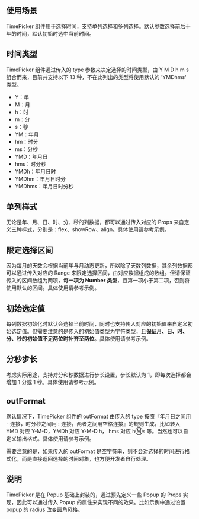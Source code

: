 ## 使用场景

TimePicker 组件用于选择时间，支持单列选择和多列选择。默认参数选择前后十年的时间，默认初始时选中当前时间。

## 时间类型

TimePicker 组件通过传入的 type 参数来决定选择的时间类型，由 Y M D h m s 组合而来，目前共支持以下 13 种，不在此列出的类型将使用默认的 'YMDhms' 类型。

- Y：年
- M：月
- h：时
- m：分
- s：秒
- YM：年月
- hm：时分
- ms：分秒
- YMD：年月日
- hms：时分秒
- YMDh：年月日时
- YMDhm：年月日时分
- YMDhms：年月日时分秒

## 单列样式

无论是年、月、日、时、分、秒的列数据，都可以通过传入对应的 Props 来自定义三种样式，分别是：flex、showRow、align。具体使用请参考示例。

## 限定选择区间

因为每月的天数会根据当前年与月动态更新，所以除了天数列数据，其余列数据都可以通过传入对应的 Range 来限定选择区间，由对应数据组成的数组。但请保证传入的区间数组为两项，**每一项为 Number 类型**，且第一项小于第二项，否则将使用默认的区间。具体使用请参考示例。

## 初始选定值

每列数据初始化时默认会选择当前时间，同时也支持传入对应的初始值来自定义初始选定值。但需要注意的是传入的初始值类型为字符类型，且**保证月、日、时、分、秒的初始值不足两位时补齐至两位**。具体使用请参考示例。

## 分秒步长

考虑实际用途，支持对分和秒数据进行步长设置，步长默认为 1，即每次选择都会增加 1 分或 1 秒。具体使用请参考示例。

## outFormat

默认情况下，TimePicker 组件的 outFormat 由传入的 type 按照『年月日之间用 - 连接，时分秒之间用 : 连接，两者之间用空格连接』的规则生成，比如转入 YMD 对应 Y-M-D，YMDh 对应 Y-M-D h， hms 对应 h:m:s 等。当然也可以自定义输出格式。具体使用请参考示例。

需要注意的是，如果传入的 outFormat 是空字符串，则不会对选择的时间进行格式化，而是直接返回选择的时间对象，也方便开发者自行处理。

## 说明

TimePicker 是在 Popup 基础上封装的，通过预先定义一些 Popup 的 Props 实现，因此可以通过传入 Popup 的属性来实现不同的效果。比如示例中通过设置 popup 的 radius 改变圆角风格。
